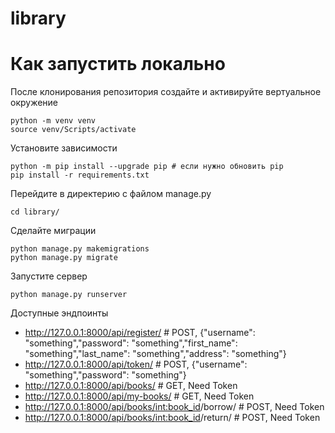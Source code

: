 # library
# Как запустить локально
После клонирования репозитория создайте и активируйте вертуальное окружение
```
python -m venv venv
source venv/Scripts/activate
```
Установите зависимости
```
python -m pip install --upgrade pip # если нужно обновить pip
pip install -r requirements.txt 
```
Перейдите в директерию с файлом manage.py
```
cd library/ 
```
Сделайте миграции
```
python manage.py makemigrations
python manage.py migrate
```
Запустите сервер
```
python manage.py runserver
```
Доступные эндпоинты
- http://127.0.0.1:8000/api/register/ # POST, {"username": "something","password": "something","first_name": "something","last_name": "something","address": "something"}
- http://127.0.0.1:8000/api/token/ # POST, {"username": "something","password": "something"}
- http://127.0.0.1:8000/api/books/ # GET, Need Token
- http://127.0.0.1:8000/api/my-books/ # GET, Need Token
- http://127.0.0.1:8000/api/books/<int:book_id>/borrow/ # POST, Need Token
- http://127.0.0.1:8000/api/books/<int:book_id>/return/ # POST, Need Token
